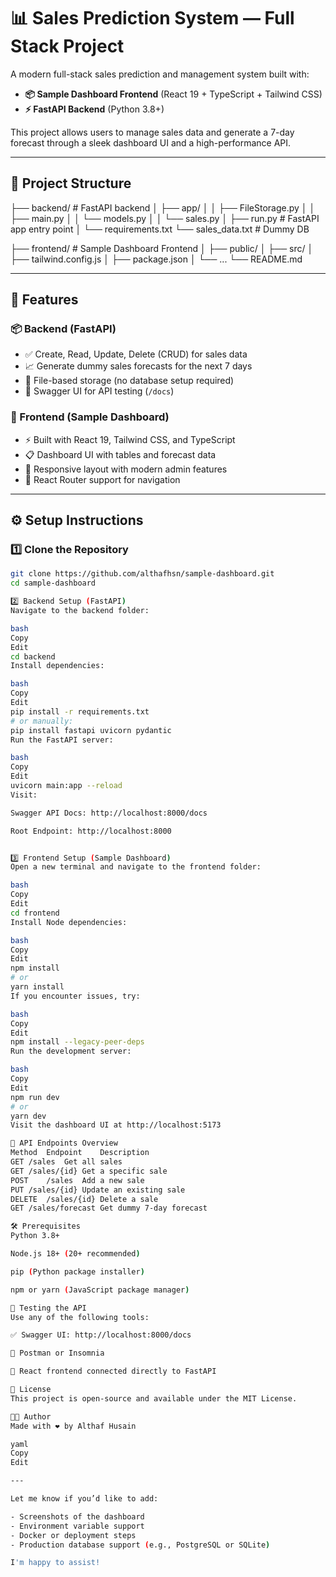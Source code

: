 # 📊 Sales Prediction System — Full Stack Project

A modern full-stack sales prediction and management system built with:

- **📦 Sample Dashboard Frontend** (React 19 + TypeScript + Tailwind CSS)
- **⚡ FastAPI Backend** (Python 3.8+)

This project allows users to manage sales data and generate a 7-day forecast through a sleek dashboard UI and a high-performance API.

---

## 📁 Project Structure


├── backend/ # FastAPI backend
│ ├── app/
│ │ ├── FileStorage.py
│ │ ├── main.py
│ │ └── models.py
│ │ └── sales.py
│ ├── run.py   # FastAPI app entry point
│ └── requirements.txt
  └── sales_data.txt  # Dummy DB
   
├── frontend/ # Sample Dashboard Frontend
│ ├── public/
│ ├── src/
│ ├── tailwind.config.js
│ ├── package.json
│ └── ...
└── README.md 



---

## 🚀 Features

### 📦 Backend (FastAPI)

- ✅ Create, Read, Update, Delete (CRUD) for sales data
- 📈 Generate dummy sales forecasts for the next 7 days
- 🔧 File-based storage (no database setup required)
- 🧪 Swagger UI for API testing (`/docs`)

### 🧩 Frontend (Sample Dashboard)

- ⚡ Built with React 19, Tailwind CSS, and TypeScript
- 📋 Dashboard UI with tables and forecast data
- 🔄 Responsive layout with modern admin features
- 🧭 React Router support for navigation

---

## ⚙️ Setup Instructions

### 1️⃣ Clone the Repository

```bash
git clone https://github.com/althafhsn/sample-dashboard.git
cd sample-dashboard

2️⃣ Backend Setup (FastAPI)
Navigate to the backend folder:

bash
Copy
Edit
cd backend
Install dependencies:

bash
Copy
Edit
pip install -r requirements.txt
# or manually:
pip install fastapi uvicorn pydantic
Run the FastAPI server:

bash
Copy
Edit
uvicorn main:app --reload
Visit:

Swagger API Docs: http://localhost:8000/docs

Root Endpoint: http://localhost:8000


3️⃣ Frontend Setup (Sample Dashboard)
Open a new terminal and navigate to the frontend folder:

bash
Copy
Edit
cd frontend
Install Node dependencies:

bash
Copy
Edit
npm install
# or
yarn install
If you encounter issues, try:

bash
Copy
Edit
npm install --legacy-peer-deps
Run the development server:

bash
Copy
Edit
npm run dev
# or
yarn dev
Visit the dashboard UI at http://localhost:5173

🔌 API Endpoints Overview
Method	Endpoint	Description
GET	/sales	Get all sales
GET	/sales/{id}	Get a specific sale
POST	/sales	Add a new sale
PUT	/sales/{id}	Update an existing sale
DELETE	/sales/{id}	Delete a sale
GET	/sales/forecast	Get dummy 7-day forecast

🛠 Prerequisites
Python 3.8+

Node.js 18+ (20+ recommended)

pip (Python package installer)

npm or yarn (JavaScript package manager)

🧪 Testing the API
Use any of the following tools:

✅ Swagger UI: http://localhost:8000/docs

🧪 Postman or Insomnia

🔁 React frontend connected directly to FastAPI

📜 License
This project is open-source and available under the MIT License.

👨‍💻 Author
Made with ❤️ by Althaf Husain

yaml
Copy
Edit

---

Let me know if you’d like to add:

- Screenshots of the dashboard  
- Environment variable support  
- Docker or deployment steps  
- Production database support (e.g., PostgreSQL or SQLite)

I'm happy to assist!








